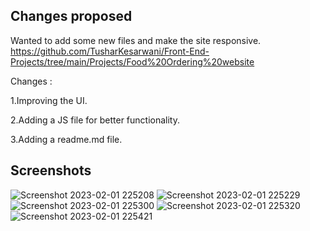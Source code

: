 ## Changes proposed
Wanted to add some new files and make the site responsive.
https://github.com/TusharKesarwani/Front-End-Projects/tree/main/Projects/Food%20Ordering%20website

Changes :

1.Improving the UI.

2.Adding a JS file for better functionality.

3.Adding a readme.md file.

## Screenshots
![Screenshot 2023-02-01 225208](https://user-images.githubusercontent.com/87604491/218715196-22dbf34a-f159-47f6-b7ea-e1a47a2c9c66.jpg)
![Screenshot 2023-02-01 225229](https://user-images.githubusercontent.com/87604491/218715255-fb117200-658a-4415-9a3f-4ac9ea60afa0.jpg)
![Screenshot 2023-02-01 225300](https://user-images.githubusercontent.com/87604491/218715260-17ed8e21-7a6d-4a33-a18c-8728590ce41d.jpg)
![Screenshot 2023-02-01 225320](https://user-images.githubusercontent.com/87604491/218715263-4c96ced7-e522-4c60-902c-2da4b6afb1ad.jpg)
![Screenshot 2023-02-01 225421](https://user-images.githubusercontent.com/87604491/218715267-18bae9cc-a7bb-4e74-9e95-a7868d9f6e36.jpg)
